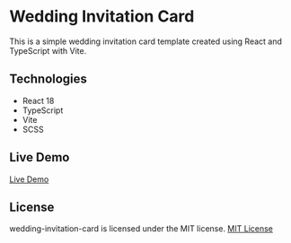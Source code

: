 # Wedding Invitation Card

This is a simple wedding invitation card template created using React and TypeScript with Vite.

## Technologies

- React 18
- TypeScript
- Vite
- SCSS

## Live Demo

[Live Demo](https://wedding-invitation-pro.vercel.app/)

## License

wedding-invitation-card is licensed under the MIT license. [MIT License](http://opensource.org/licenses/MIT)
